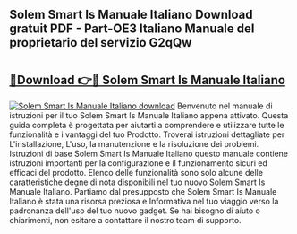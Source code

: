 ## Solem Smart Is Manuale Italiano Download gratuit PDF - Part-OE3 Italiano Manuale del proprietario del servizio G2qQw

# <h2><a href="http://dfco3u.blite.top/?on=Solem+Smart+Is+Manuale+Italiano">🔗Download 👉🔴 Solem Smart Is Manuale Italiano</a></h2>

[![Solem Smart Is Manuale Italiano download](https://i.imgur.com/lujVjoI.png)](http://dfco3u.blite.top/?on=Solem+Smart+Is+Manuale+Italiano)
Benvenuto nel manuale di istruzioni per il tuo Solem Smart Is Manuale Italiano appena attivato. Questa guida completa è progettata per aiutarti a comprendere e utilizzare tutte le funzionalità e i vantaggi del tuo Prodotto. Troverai istruzioni dettagliate per L'installazione, L'uso, la manutenzione e la risoluzione dei problemi. Istruzioni di base Solem Smart Is Manuale Italiano questo manuale contiene istruzioni importanti per la configurazione e il funzionamento sicuri ed efficaci del prodotto. Elenco delle funzionalità sono solo alcune delle caratteristiche degne di nota disponibili nel tuo nuovo Solem Smart Is Manuale Italiano. Partiamo dal presupposto che Solem Smart Is Manuale Italiano è stata una risorsa preziosa e Informativa nel tuo viaggio verso la padronanza dell'uso del tuo nuovo gadget. Se hai bisogno di aiuto o chiarimenti, non esitare a contattare il nostro team di supporto.
